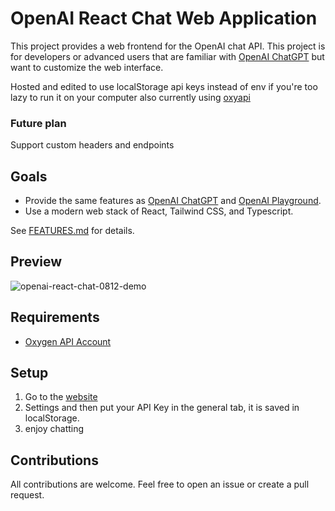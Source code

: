 # OpenAI React Chat Web Application
<!-- markdown-link-check-disable -->
This project provides a web frontend for the OpenAI chat API. This project is for developers or advanced users that are familiar with [OpenAI ChatGPT](https://chat.openai.com/) but want to customize the web interface.

Hosted and edited to use localStorage api keys instead of env if you're too lazy to run it on your computer
also currently using [oxyapi](https://app.oxyapi.uk/)

### Future plan
Support custom headers and endpoints
## Goals
* Provide the same features as [OpenAI ChatGPT](https://chat.openai.com/) and <!-- markdown-link-check-enable -->
[OpenAI Playground](https://platform.openai.com/playground?mode=chat).
* Use a modern web stack of React, Tailwind CSS, and Typescript.

See [FEATURES.md](FEATURES.md) for details.

## Preview

![openai-react-chat-0812-demo](https://github.com/user-attachments/assets/4140d46c-cff2-481b-b606-d2ce869209f3)





## Requirements

* [Oxygen API Account](https://app.oxyapi.uk/)


## Setup

1. Go to the [website]( https://openai-api-chat-teal.vercel.app/)
2. Settings and then put your API Key in the general tab, it is saved in localStorage.
3. enjoy chatting 

## Contributions

All contributions are welcome. Feel free to open an issue or create a pull request.
